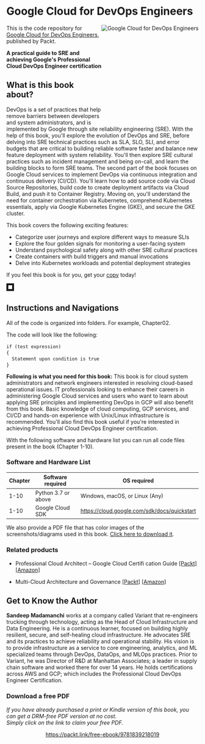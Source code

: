 


# Google Cloud for DevOps Engineers

<a href="https://www.packtpub.com/product/google-cloud-for-devops-engineers/9781839218019?utm_source=github&utm_medium=repository&utm_campaign=9781839218019"><img src="https://static.packt-cdn.com/products/9781839218019/cover/smaller" alt="Google Cloud for DevOps Engineers" height="256px" align="right"></a>

This is the code repository for [Google Cloud for DevOps Engineers](https://www.packtpub.com/product/google-cloud-for-devops-engineers/9781839218019?utm_source=github&utm_medium=repository&utm_campaign=9781839218019), published by Packt.

**A practical guide to SRE and achieving Google's Professional Cloud DevOps Engineer certification**

## What is this book about?
DevOps is a set of practices that help remove barriers between developers and system administrators, and is implemented by Google through site reliability engineering (SRE). With the help of this book, you'll explore the evolution of DevOps and SRE, before delving into SRE technical practices such as SLA, SLO, SLI, and error budgets that are critical to building reliable software faster and balance new feature deployment with system reliability. You'll then explore SRE cultural practices such as incident management and being on-call, and learn the building blocks to form SRE teams. The second part of the book focuses on Google Cloud services to implement DevOps via continuous integration and continuous delivery (CI/CD). You'll learn how to add source code via Cloud Source Repositories, build code to create deployment artifacts via Cloud Build, and push it to Container Registry. Moving on, you'll understand the need for container orchestration via Kubernetes, comprehend Kubernetes essentials, apply via Google Kubernetes Engine (GKE), and secure the GKE cluster.

This book covers the following exciting features: 
* Categorize user journeys and explore different ways to measure SLIs
* Explore the four golden signals for monitoring a user-facing system
* Understand psychological safety along with other SRE cultural practices
* Create containers with build triggers and manual invocations
* Delve into Kubernetes workloads and potential deployment strategies

If you feel this book is for you, get your [copy](https://www.amazon.com/dp/1839218010) today!

<a href="https://www.packtpub.com/?utm_source=github&utm_medium=banner&utm_campaign=GitHubBanner"><img src="https://raw.githubusercontent.com/PacktPublishing/GitHub/master/GitHub.png" alt="https://www.packtpub.com/" border="5" /></a>

## Instructions and Navigations
All of the code is organized into folders. For example, Chapter02.

The code will look like the following:
```
if (test expression)
{
  Statement upon condition is true
}
```

**Following is what you need for this book:**
This book is for cloud system administrators and network engineers interested in resolving cloud-based operational issues. IT professionals looking to enhance their careers in administering Google Cloud services and users who want to learn about applying SRE principles and implementing DevOps in GCP will also benefit from this book. Basic knowledge of cloud computing, GCP services, and CI/CD and hands-on experience with Unix/Linux infrastructure is recommended. You'll also find this book useful if you're interested in achieving Professional Cloud DevOps Engineer certification.

With the following software and hardware list you can run all code files present in the book (Chapter 1-10).

### Software and Hardware List

| Chapter  | Software required                   | OS required                        |
| -------- | ------------------------------------| -----------------------------------|
| 1-10        | Python 3.7 or above              | Windows, macOS, or Linux (Any) |
| 1-10       | Google Cloud SDK                  | https://cloud.google.com/sdk/docs/quickstart |

We also provide a PDF file that has color images of the screenshots/diagrams used in this book. [Click here to download it](http://www.packtpub.com/sites/default/files/downloads/9781839218019_ColorImages.pdf).

### Related products 
* Professional Cloud Architect – Google Cloud Certifi cation Guide [[Packt]](https://www.packtpub.com/product/professional-cloud-architect-google-cloud-certification-guide/9781838555276?utm_source=github&utm_medium=repository&utm_campaign=9781838555276) [[Amazon]](https://www.amazon.com/dp/1838555277)

* Multi-Cloud Architecture and Governance [[Packt]](https://www.packtpub.com/product/multi-cloud-architecture-and-governance/9781800203198?utm_source=github&utm_medium=repository&utm_campaign=9781800203198) [[Amazon]](https://www.amazon.com/dp/1800203195)

## Get to Know the Author
**Sandeep Madamanchi** works at a company called Variant that re-engineers trucking through technology, acting as the Head of Cloud Infrastructure and Data Engineering. He is a continuous learner, focused on building highly resilient, secure, and self-healing cloud infrastructure. He advocates SRE and its practices to achieve reliability and operational stability. His vision is to provide infrastructure as a service to core engineering, analytics, and ML specialized teams through DevOps, DataOps, and MLOps practices.
Prior to Variant, he was Director of R&D at Manhattan Associates; a leader in supply chain software and worked there for over 14 years. He holds certifications across AWS and GCP; which includes the Professional Cloud DevOps Engineer Certification.

### Download a free PDF

 <i>If you have already purchased a print or Kindle version of this book, you can get a DRM-free PDF version at no cost.<br>Simply click on the link to claim your free PDF.</i>
<p align="center"> <a href="https://packt.link/free-ebook/9781839218019">https://packt.link/free-ebook/9781839218019 </a> </p>
